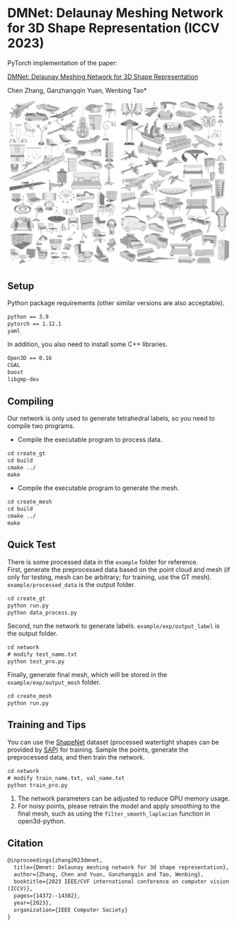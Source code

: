 # DMNet: Delaunay Meshing Network for 3D Shape Representation (ICCV 2023)
PyTorch implementation of the paper:  

[DMNet: Delaunay Meshing Network for 3D Shape Representation](https://openaccess.thecvf.com/content/ICCV2023/html/Zhang_DMNet_Delaunay_Meshing_Network_for_3D_Shape_Representation_ICCV_2023_paper.html)  

Chen Zhang, Ganzhangqin Yuan, Wenbing Tao*

<img src="fig.jpg" alt="Figure 1" width="800"/>

## Setup  
Python package requirements (other similar versions are also acceptable).  
```
python == 3.9
pytorch == 1.12.1
yaml
```
In addition, you also need to install some C++ libraries.  
```
Open3D == 0.16
CGAL
boost
libgmp-dev
```

## Compiling
Our network is only used to generate tetrahedral labels, so you need to compile two programs.  
- Compile the executable program to process data.
```
cd create_gt
cd build
cmake ../
make
```
- Compile the executable program to generate the mesh.
```
cd create_mesh
cd build
cmake ../
make
```

## Quick Test
There is some processed data in the `example` folder for reference.  
First, generate the preprocessed data based on the point cloud and mesh (if only for testing, mesh can be arbitrary; for training, use the GT mesh). `example/processed_data` is the output folder.
```
cd create_gt
python run.py
python data_process.py
```
Second, run the network to generate labels. `example/exp/output_label` is the output folder.
```
cd network
# modify test_name.txt
python test_pro.py
```
Finally, generate final mesh, which will be stored in the `example/exp/output_mesh` folder. 
```
cd create_mesh
python run.py
```

## Training and Tips
You can use the [ShapeNet](https://shapenet.org/) dataset (processed watertight shapes can be provided by [SAP](https://github.com/autonomousvision/shape_as_points)) for training. 
Sample the points, generate the preprocessed data, and then train the network.
```
cd network
# modify train_name.txt, val_name.txt
python train_pro.py
```
1. The network parameters can be adjusted to reduce GPU memory usage.  
2. For noisy points, please retrain the model and apply smoothing to the final mesh, such as using the `filter_smooth_laplacian` function in open3d-python.


## Citation
```
@inproceedings{zhang2023dmnet,
  title={Dmnet: Delaunay meshing network for 3d shape representation},
  author={Zhang, Chen and Yuan, Ganzhangqin and Tao, Wenbing},
  booktitle={2023 IEEE/CVF international conference on computer vision (ICCV)},
  pages={14372--14382},
  year={2023},
  organization={IEEE Computer Society}
}
```
